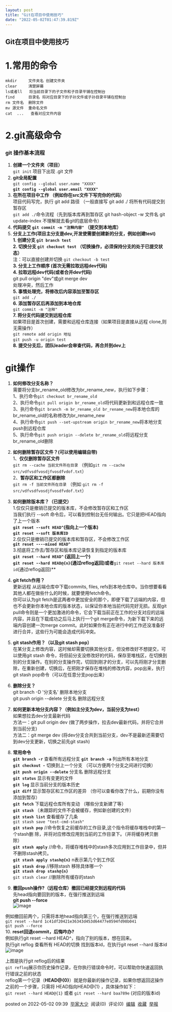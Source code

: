 ```yaml
---
layout: post
title: "Git在项目中使用技巧"
date: "2022-05-02T01:47:39.819Z"
---
```

Git在项目中使用技巧
-----------

1.常用的命令
=======

    mkdir     文件夹名 创建文件夹
    clear     清楚屏幕
    ls或者ll   将当前目录下的子文件和子目录平铺在控制台
    find      目录名 将对应目录下的子孙文件或子孙目录平铺在控制台
    rm 文件名  删除文件
    mv 源文件  重命名文件
    cat  ...   查看对应文件内容
    

2.git高级命令
=========

### git 操作基本流程

1.  **创建一个文件夹（项目）**  
    `git init` 项目下出现 .git 文件
2.  **git全局配置**  
    `git config --global user.name "XXXX"`  
    **`git config --global user.email "XXXX"`**
3.  **在所在项目中工作 （例如你在src文件下写完你的代码）**  
    项目代码写完，执行 git add 路径 （一般直接写 git add ./ 将所有代码提交到暂存区  
    `git add ./`命令流程（先到版本库再到暂存区 git hash-object -w 文件名 git update-index 不理解就去看git的底层命令）
4.  **代码提交 `git commit -m "注释内容"` （提交到本地库）**
5.  **分支上工作(项目主分支是dev,开发使需要创建新的分支，例如创建test)**  
    **1\. 创建分支 `git branch test`**  
    **2\. 切换分支 `git checkout test` （切换操作，必须保持分支的处于已提交状态）**  
    注：可以直接创建并切换 `git checkout -b test`  
    **3\. 分支上工作顺序 (首次无需拉取远程dev代码)**  
    **4\. 拉取远程dev代码(或者合并dev代码)**  
    git pull origin "dev"或git merge dev  
    处理冲突，然后工作  
    **5\. 事情处理完，将修改后内容添加至暂存区**  
    `git add ./`  
    **6\. 添加暂存区后再添加到本地仓库**  
    `git commit -m "注释"`  
    **7\. 将分支代码提交到远程仓库**  
    如果项目是首次创建，需要和远程仓库连接（如果项目是直接从远程 clone,则无需操作）  
    `git remote add origin 地址`  
    `git push -u origin test`  
    **8\. 提交分支后，团队leader会审查代码，再合并到dev上**

git操作
=====

1.  **如何修改分支名称？**  
    需要将分支br\_rename\_old修改为br\_rename\_new，执行如下步骤：  
    1、执行命令`git checkout br_rename_old`  
    2、执行命令`git pull origin br_rename_old`将代码更新到和远程仓库一致  
    3、执行命令`git branch -m br_rename_old br_rename_new`将本地仓库的br\_rename\_old的名称修改为br\_rename\_new  
    4、执行命令`git push --set-upstream origin br_rename_new`将本地分支push到远程仓库  
    5、执行命令`git push origin --delete br_rename_old`将远程分支br\_rename\_old删除
    
2.  **如何删除暂存区文件？(可以使用编辑自带)**  
    1、**仅仅删除暂存区文件**  
    `git rm --cache 当前文件所在目录` （例如`git rm --cache src/vdfvsdfvosdjfvosdfvdof.txt`）  
    2、**暂存区和工作区都删除**  
    `git rm -f 当前文件所在目录` （例如 `git rm -f src/vdfvsdfvosdjfvosdfvdof.txt`）
    
3.  **如何删除版本库？（已提交）**  
    1.仅仅只是撤销已提交的版本库，不会修改暂存区和工作区  
    当我们执行 --soft 命令后，可以看到控制台无任何输出。它只是把HEAD指向了上一个版本  
    **`git reset --soft HEAD^`(指向上一个版本)  
    `git reset --soft 版本库ID`**  
    2.仅仅只是撤销已提交的版本库和暂存区，不会修改工作区  
    **`git reset ----mixed HEAD^`**  
    3.彻底将工作去/暂存区和版本库记录恢复到指定的版本库  
    **`git reset --hard HEAD^` (返回上一个)  
    `git reset --hard HEAD@{n}`(通过reflog返回)或者**`git reset --hard 版本库id`(通过reflog返回)\*\*
    
4.  **git fetch作用？**  
    更新远程 从远端仓库中下载commits, files, refs到本地仓库中。当你想要看看其他人都在做些什么的时候，就要使用fetch命令。  
    你可以认为git fetch是这两者中更加安全的那个，即便下载了远端的内容，但也不会更新你本地仓库的版本状态，以保证你本地当前代码完好无损。反观git pull命令则是一个更加激进的命令，它会下载当前正在工作的分支对应的远端内容，并且在下载成功之后马上执行一个git merge命令，为新下载下来的远端内容创建一次merge commit。此时如果你有正在进行中的工作还没准备好进行合并，这些行为可能会造成代码冲突。
    
5.  **git stash作用？（以及git stash pop）**  
    在某分支上修改内容，这时候却需要切换其他分支，但没修改好不想提交，可以使用git stash 命令，将但前分支没修改好的代码，保存至堆栈区，在切换到别的分支操作。在别的分支操作完，切回到刚才的分支，可以先将刚才分支删除，在重新创建，切换后，在把刚才保存在堆栈的修改内容，pop出来，执行 git stash pop命令（可以在任意分支pop出来）
    
6.  **删除分支？**  
    git branch -D '分支名' 删除本地分支  
    git push origin --delete 分支名 删除远程分支
    
7.  **如何更新本地分支内容？（例如主分支为dev，当前分支为test）**  
    如果想拉去dev分支最新代码  
    方法一：git pull origin dev (做了两步操作，拉去dev最新代码，并将它合并到当前分支)  
    方法二：git merge dev (将dev分支合共到当前分支，dev不是最新还需要切到dev分支更新，切换之前先git stash)
    
8.  **常用命令**  
    **`git branch -r`** 查看所有远程分支 **`git branch -a`** 列出所有本地分支  
    **`git checkout -`** 切换到上一个分支 （可以方便两个分支之间进行切换）  
    **`git push origin --delete`** 分支名 删除远程分支  
    **`git status`** 显示有变更的文件  
    **`git log`** 显示当前分支的版本历史  
    **`git diff`** 显示暂存区和工作区的差异 （你可以查看你改了什么，前期你没有添加到暂存）  
    **`git fetch`** 下载远程仓库所有变动 （哪些分支新建了等）  
    **`git stash`** （未跟踪的文件不会被缓存，例如新创建的文件）  
    **`git stash list`** 查看缓存了几条  
    `git stash save "test-cmd-stash"`  
    **`git stash pop`** //命令恢复之前缓存的工作目录,这个指令将缓存堆栈中的第一个stash删 除，并将对应修改应用到当前的工作目录下。（并将缓存拷贝删除）  
    **`git stash apply`** //命令，将缓存堆栈中的stash多次应用到工作目录中，但并不删除stash拷贝。  
    **`git stash apply stash@{n}`** n表示第几个到工作区  
    **`git stash drop`** //移除stash 移除具体哪一个  
    **`git stash drop stash@{n}`**  
    `git stash clear` //删除所有缓存的stash
    
9.  **撤回push操作?（远程仓库）撤回已经提交到远程的代码**  
    先head指向要回到的版本，在强行推送到远端  
    **git push --force**  
    ![image](https://img2022.cnblogs.com/blog/2307062/202205/2307062-20220502092554311-407599722.png)
    

例如撤回前两个，只需将本地head指向第三个，在强行推送到远端  
`git reset --hard 1c41df20421e36343d453d64477e0594fd98b041`  
`git push --force`  
10\. **reset回退commit，后悔咋办?**  
例如执行git reset --hard HEAD^，指向了别的版本，想在回来。  
执行git reflog 查看所有 HEAD的切换 找到版本id，在执行git reset --hard 版本id  
![image](https://img2022.cnblogs.com/blog/2307062/202205/2307062-20220502093646200-1661540309.png)

上图是执行git reflog后的结果  
`git reflog`展示你历史操作记录，在你执行错误命令时，可以帮助你快速返回执行错误之前的状态  
reflog第一个记录（**HEAD@{0}**）就是你最新的操作记录，如果你想返回这操作之前的一个步骤，只需将 HEAD指向HEAD@{1} ，具体操作如下：  
`git reset --hard HEAD@{1}` 或者 `git reset --hard baa789e` (对应的版本id)

posted on 2022-05-02 09:39  [毕家大少](https://www.cnblogs.com/bishang/)  阅读(0)  评论(0)  [编辑](https://i.cnblogs.com/EditPosts.aspx?postid=16215101)  [收藏](javascript:void(0))  [举报](javascript:void(0))